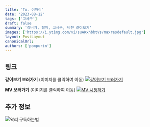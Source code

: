 ```yaml
---
title: 'To. 이파리'
date: '2023-08-12'
tags: ['고세구']
draft: false
summary: '징버거, 릴파, 고세구, 비챤 같이보기'
images: ['https://i.ytimg.com/vi/suAKxhbbtVs/maxresdefault.jpg']
layout: PostLayout
canonicalUrl:
authors: ['pompurin']
---
```


## 링크

**같이보기 보러가기** (이미지를 클릭하여 이동)
[![같이보기 보러가기](https://cdn.discordapp.com/attachments/1136601898116464710/1211650793904807976/logo.png?ex=65eef8bc&is=65dc83bc&hm=95dc0e08c1f43025dd60def429896697b3787a9f923593eb50b24e9fb6280361&)](https://cafe.naver.com/steamindiegame/12410260)

**MV 보러가기** (이미지를 클릭하여 이동)
[![MV 시청하기](https://i.ytimg.com/vi/suAKxhbbtVs/maxresdefault.jpg)](https://youtu.be/suAKxhbbtVs)

## 추가 정보

![왁리 구독하는법](https://cdn.discordapp.com/attachments/1136601898116464710/1137049857136267374/--2cut.gif)
